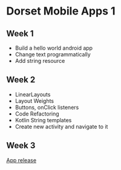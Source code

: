 # Dorset Mobile Apps 1

## Week 1

 - Build a hello world android app
 - Change text programmatically
 - Add string resource

## Week 2

- LinearLayouts
- Layout Weights
- Buttons, onClick listeners
- Code Refactoring
- Kotlin String templates
- Create new activity and navigate to it

## Week 3

[App release](https://github.com/saravanabalagi/dorset_mobileApps1/releases/tag/week3)